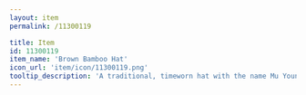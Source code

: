 ```yaml
---
layout: item
permalink: /11300119

title: Item
id: 11300119
item_name: 'Brown Bamboo Hat'
icon_url: 'item/icon/11300119.png'
tooltip_description: 'A traditional, timeworn hat with the name Mu Young embroidered on the inner rim.'
---
```

